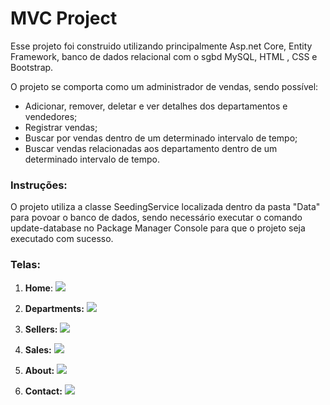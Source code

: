 # MVC Project

Esse projeto foi construido utilizando principalmente Asp.net Core, Entity Framework, banco de dados relacional com o sgbd MySQL, HTML , CSS e Bootstrap. 

O projeto se comporta como um administrador de vendas, sendo possível:
- Adicionar, remover, deletar e ver detalhes dos departamentos e vendedores;
- Registrar vendas;
- Buscar por vendas dentro de um determinado intervalo de tempo;
- Buscar vendas relacionadas aos departamento dentro de um determinado intervalo de tempo.

### Instruções:

O projeto utiliza a classe SeedingService localizada dentro da pasta "Data" para povoar o banco de dados, sendo necessário executar o comando update-database no Package Manager Console para que o projeto seja executado com sucesso.

###  Telas:

1. **Home**:  <img src="https://lh3.googleusercontent.com/1rtRuEY0y-ECIFM69PGY6i_Vwlts9a08mWXK2oU3K1OcK2GoYrnBi-icz9QZErimjRMdM5YMHKzi6To16L8cj4S7lyrrJMDXtKpd7EamY_pFNBYqyrFHxw5x5YNlX25H4f_jsLFs-EIuhVJ4QuycOqagjlavEEL9VBbdy8Jv6qaGFVBF6iX6Xe2gH6dc2ATwpUt_P-_I1RWHKEaIFmH4gNSo1wSBRuGMQsDebWiALWbok40Ip0XNxSxSccxdTV4aBxT0wVqCdnsC0wZag5UarLwv-PYmIrr-x18jWtIWRR-juRjCLlHMip1lES_oLnMAxDtUwyqJ99maszgWIR4DYnrsiw8fyiKMW9gULHe3ck3FGja9eHvTZ5MykRUsRNmXBUM1KAQ3rnsz4OnaS9e61xqLy2Rnt6jpz8OY8K_Jp7RfJNrVK_j3KiNnK4Uojrer0e4kFpsZrfo4oOgjZI5pFNuCOw57egvL-kwMCmtF2NnWUcfpb8KYdoHyQ66EddHVLjvvaGiadTL5TZrWq8yHkR2hqqeCbJWFuyvpP0He4Nfms6A-fXv4BFK2CI3RY2C17VYaHnonacKWeReTOyh6E9OxH5eclbMTP8UI35KZA3_2-Iei3s1rX438slyZHHDwv58kAif9CevgPa02FuJSeqKxJlSTOwga2hzn_ynje0qoKZ0_2uVKmPsxMCGX447j48hYpac5h-1_k7XpqbD-bOe2pnn6qVkQxNhA1WEeRntJtWiY5YbMyKjygJ5P_ll74sCamHdusYRFXpPviCTBijstYxeo6gTNMcqx0bJyww0aBkPOTCTtX61m6aldMwOaoUsWwfIyutrX5Sh1E9Esvi8yid-1-f-P5NtrDEjUhIf2gg6VWGAuiLsSk_Uykgd9kyYPx9GuibwImUK2f2wXLpgvEG3XBYj0F0Why3T-CUlD=w1899-h888-s-no?authuser=0">

2. **Departments:** <img src="[https://lh3.googleusercontent.com/qnsiTKyirQRJPM8zMNCJQuENuZAm-7612jlUWHwTwSultjJX2_kRoBjtcvfzvV3AadTAszi7KFgb50W6qDM2I2nWusay1KawNkg5hwdVjKEJ-39KAZ_R1RJ7tRMbwQh8Coik3LAdXOJYRFReWcG5gu8xfft8V4K7I7LQrYj2NORG6oQmAhtc97ajQZvY0lpLff_COHMWi8gHFaHEhFkHoeY8EMdBWYgYPIAeK-BryyJw7ftrxSRd6WwEu3n_2isC0QQTS91HhfqE7JR3vzr3ekmxokkmVNJk2kwlYgWeBsW0sinFKJ1Qi2TIcvSyep6csOF0c-Pfzl__FEcEdxradNCBxM-hBTKQGQw_18zeo1sK_Fbja_x36kqnDipYFmOsE-qpx1dDQkvlYxzkm7_BFNPKAwHGOZ0bjeldbwgHWlJqMnFl-0uKnzOFYyGeDkcFQjfYPEcd2hFa3xUhUYtB9fc0NMLZjc8SG7eQe6V4llMINjgNwsCdDSl3SZ0U_UVSwIJG7gYMv6k-iAbt8DEi-Zi-VvirqOz54hObiLB8BaGN8knq_krNKvwSUBujFNbTKWg_fhtzwOnp6fpkLtd7KK7ZB1YsmHDJqlDRmqqSa2nE52O3QCccF7IO-SsJbvg224we3wyvO96S3CXplK5OHlaiL0D1oAeZl3Q4IaTBAL-rqA4CdDO8ci22hcjqLjMJTl1hdATnRnc2e4cDESL-GzI50-Xp3gIY8gPTjPBxbvoepK3HJbZhBasWAzcn30C6sEnWB6bbv0CKN5v0vMnltI0bs0i4X8CnM3KSkyhNrMoabk01MuEHCua24uLpPmCqiWqdVmaQDsGmKnh7VwKRPMGe8QjC29tfzJgCA_msyWPI6epqtfwPtPb44Gszvr6WtpJnz8noq6fOMqsn0Fx2YJwWUJzwLJQPIy1vtHFYMRfN=w1920-h892-s-no?authuser=0](https://firebasestorage.googleapis.com/v0/b/mvc-project-780f5.appspot.com/o/image%20(4).png?alt=media&token=a974f552-bb8f-454e-9593-8d5212b9f5eb)">

3. **Sellers:** <img src="[https://lh3.googleusercontent.com/GTfccyuWHzheAoUtCVp8RNapSqGOFq47iPkGO7Jtd6I5LbDPaxujtYAFP6Dszq_cVQZ6iVEuDANNmKm1FmtfRBZVMPVR1ipo8UDjb3x3kQbhhK_oTHXQTPbYBX76ylP1HhubmckVdajpqKDA-2VRQqXgl29K1lyE_w1H6GbWj0jGKOLFnvV2lzXRwOaifz2_FfMUfJNdpdnno1dv1xO1DkfqgCdKuXAwn5isig3WrmdhyoK4JrK-yndpS2C-aaagtW22q6o8PfugR4E06OrDY4uFBbXJY_8c27yZfAx8clkWPKGB0_RNFBFzaHRSGS9p2OhjP-bsTpaEuFAgqCyq25VjjOZUUDhAPEkIa6XTiiuBFnyfAgByGpw-pEOJMimzGDjIXJqezfsJfhSZvv2RvLk390m6Okyb_fQFeX1d93k7f-u-D4fkUXysN7VVQLUZOeQ--RhVTdAJo6qHkDwXv_yh45o9AnM8IbjgzuPZaYZJ4QGyr0WStgQmY_mWPMAFcuM5p_Ko5JrI0Cm48NDrNQ3BEAhAoIh0pMKJFpvGL_wnrJPxrX5RoqqthaTyCzU-goGEoqqg27y7HblV-NL7JOXSJzFHpH2MvIsQ7i0Q5aoeRCQZ-Z-6UvCRFsXCwyPk9-xzWTiAYhnLrD3WyNR79cnofan7sKrrw4raQifNHbNKBMpy7Hfumx0c5mysZIm7NbqHq8-cu0bfztjc6gjBIiDk6rYORjY9bJ0bS5616gSe9IQfGa5_gNmoyZk8a_zQEdEXoPKHU4R67Oss2OXXyoVVkXs_HDIbW09soaw_5zKZq0AIj3DLw035P_E4l8aMIXlQRCE6hFyZKJ9QEF761AsKSyLLLfSuYB-kfOqsmFc_lXyDwx1TxeWxnSo7DQcC4YoYrdAaQMNwY7jq_2EvD9ltpB0juLR-r_pVWLTtuFFm=w1920-h887-s-no?authuser=0](https://firebasestorage.googleapis.com/v0/b/mvc-project-780f5.appspot.com/o/image%20(5).png?alt=media&token=56646f8d-7503-4f45-b6cb-2df16aff3dea)">

4. **Sales:** <img src="[https://lh3.googleusercontent.com/NJXyETJU2G1ku5n46LX63h_t10W5Gb4gu8LzVbF32Yne9ZYeKEg9MgrRB2XIMVN0OfOeh7H5NLKP_qEr5NiRaVp3uEe3Pp1JZo6F0OwpTtya90H5Bo-CSDoVKZQdnyXPt5Qpm2g6xII7cnpyGZuS9baiaoRhIyV5vCII6-X1wb3tJBjAxPca8HchGDgr1k6ruDCIvw828wcAK8pAusXutZULC1i41IRPr1WfxRv1DqtKFaXlWRkV_NZtfdbcZCjZgmzoAQl2O66865u2xAsxp0ujGyOTAQ-zIwftRaWc9CgMskZ_zJhG06bkIDPjLE9Fvu_rtFtzDnkArGtN0njvTXwRavng016d4ys-KgQABTDB87JgLcLNtBCyug7JXEN1QJBhMOy9OaXjf55cbeM5hd7v1DgYk1AQ3tg157pE8djKYftdKpwv3P1-sxCTRu3_y1O_C50prFmSoQsRyqpNo_zCn6AvQApsDYLpLtJwOjpTMaAqDJ52yI8UK8q1cxG_T5N9S1XqY3OhozJOz5J9JyY3GsPThxLV6n4ddcV76erK2nJhPEcqiud5pYgBVKUsIVpghmzHAl4Q_GIDLl7vITVfYhVqoBQm42-bAzAJ7by7R_pEJG5G5uHdATHICZhl4mkolMZy3YESWAgB4MrVl4VEY75h6q6V5uZteF_ywd1CkdALOn2LNlZQBIaIdFeocJfaXX0w5KDiCyYhHoek1Z6V876_B-QSisr7HkXtJ1OyeSHmhk-ily6NE7W4nHKGfrosOPNqziqOya7zkJCjzU7Q12m0vQsJRYGOqMQUYC3j_EjkwuaBBesaTQVKKuCS7e4nCJY6m-m3M3zF7JG7xJ9OxMGYD--hM99aqrda4oB5I9m-ytct7HPm7yJcD82-_s7QmHq1kUAwWF4n1OLiYX6WnL6yrK8AnN4G433OsgNR=w1920-h889-s-no?authuser=0](https://firebasestorage.googleapis.com/v0/b/mvc-project-780f5.appspot.com/o/image%20(6).png?alt=media&token=3cd57fbb-2d23-4133-8af7-0003c86328c4)">

5. **About:** <img src="[https://lh3.googleusercontent.com/V1ZOZncKeA473CSKfoQYWEpu9JLgfx0GLho5sCiP3JroAleH1OEn0m0bnIwtqjkF3hBbWKtvZoDM83i3T1iElwqOBAzaIOjkrG3XkAZEX9CVYuA77r5fWSohivhBKgcOdI6_xmxgYt6akPOGI2Y9dljcY0XWlB6DeICpXYNN3cFq_FUsxv_3jepKZREzHo24HIdN9t2DZAvT1mmuOIsk47BHXZ9mYHRVN2-8TU6vzFnCjhsNbftsX-709twZK6Tuw1KPp9fo-2dVkLEDTFajwSDDVO_9U-fF4TLahbp4t4GXSa0izhLMIA7fCUrFJ2rxFLhvNnZiuFfpTsSb6r8FgGKkpyDC0nmJLJlhbeoAESkT1n7-iyvp2UKBdtCsv_pUqErloyv8m__aySxWgtjCnFFAC-8V-sOBJiDEjNjlrVlBGrK9GKuxH6mBl4V9-aJaOfF9d4ETcoz9d9J3HX3ELTnpQYGvACn9rWPk4Uyw6mT9RlwbgiAzKvMSd-KRmEktQUD36nwDx6NCpFd0-s7Cje4RWKofa3ethapdL4u-LE_l7EyIA3AYwBXM1aYhvLVEYxzfdz0u0VQWE7d1-TVPdU1avxSOJDaVxH4M-SeklZrzSnNy1T7VIZO6QdgiI8tdeWYu2RDBdK32Em8HuxcrZlu6F7bshqJfcvFy0Kzi19r76vmyyiVB1VLZy1g6SGVUM-Q9M6F4IYX9jLyIMxCVZ9wJ6W2yc9CmHntZ_cW3ZMB3sDfRw5WmTjXFOfQNpKH2Xje3JHA5Nxp8pR9OklY_zN1ith4sCJY9V88T8Ek5GgT810uDY31T9QeR5mwSjwXGnIymQIBgCAEGn7k4erJtyJmTDnKzMstBt5P2_TrzwWzcykHOk38yyzy1FSIdWXV7ZF6E_hRgSHdI8f6AG6IinIgx19ENZ91gE4HkOYFl7jGt=w1920-h891-s-no?authuser=0](https://firebasestorage.googleapis.com/v0/b/mvc-project-780f5.appspot.com/o/image%20(7).png?alt=media&token=92bce431-e340-46ae-b4c6-1f36732d40a0)">

6. **Contact:** <img src="[https://lh3.googleusercontent.com/9UNgo_buyG6Znx8sF5so_kU_rYtMqEqThuXvTohoAcoP635NBzFhOqe9QzlNZlQ5HJslKQl_dOt-zkCH6PEbIyLJQhwYhRKGvLcnWTr8p2NQPdZXkkExEkESxhYKJoTBbbE9G-qbp10diURpk1nLRDAnLIWUriPBk7-BBvhL7MWlon7vbfFk0I8KzN9YCiR318B3sJREavJhik3Jlf-tLIqtnRR7Dje7DQl1z5j76IZz1l9R99_q4FOm6c5LLxYk1JT4ZT-4rFS5FaxjwAh-rv0Zb13jznokGVZUCFOUteByMIhqog-DThwvEFAjmWUz9IF0KbcLIgs-GDPsmznLNVsqx55K-n3UCIsX1BTY2GYsHPQ6j0yKDmm49xC3d4v19cxXbubvMjwNg-MWcuC_TBBY_UdY30wZG0C7ciBb9Emu-ACLgfOmbC6qNu8PYd-q_0O3B_sWzsZVZn5vHiddwqwmKK6E5ypVdV1UgEwZNsDVZ62fdc5vtGGpVz43wD4we5g9HedOKeGC-HNYlC6Z_R7UBIiWSmdAky5o--UsVgcOHGtGispyOZvY3DpdIxbJk6gjkhzF7iSlXp54EocDwKhIacRNX9TG8qrqqd3cokE9Fn74Ez-UVgdg2qqLd_l6FKcIVtGt7nWBWD1dOzBFE1M1wrZxwi0YmtwB4FQ23TChkBOFqJIqgIBi1B8GQoKxzQ0YAa8qeILusouhTe2aYg5Vtzrqrg5aTr2kdtwkioS5ml4v5SeXYePfnjkvcvnp5vfarmjHEvC0KorJzLXKHQ_I5SztUcAbg4mgm72ysThltYts0l-zHIjpOe-weHF7X6GiyTgiiYHs-XlLXGdv7OMMktX30CbatrTmN_EJEIQRrPVOuflEq5VE5wtM9G0F9a3YrVXwIqBuv1peFW-ToccMe9piwjahI3NU5RU9fzCa=w1920-h889-s-no?authuser=0](https://firebasestorage.googleapis.com/v0/b/mvc-project-780f5.appspot.com/o/image%20(8).png?alt=media&token=076c1ed0-6d27-41cc-83b3-28e13d95ce83)">


